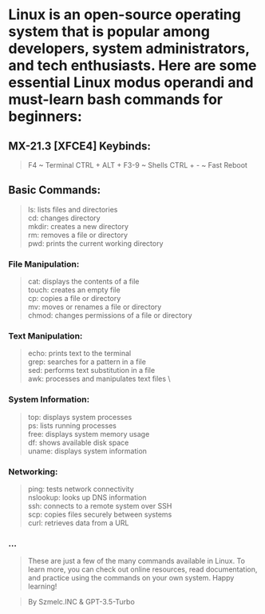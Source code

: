 # Linux is an open-source operating system that is popular among developers, system administrators, and tech enthusiasts. Here are some essential Linux modus operandi and must-learn bash commands for beginners:

## MX-21.3 [XFCE4] Keybinds:
> F4 ~ Terminal
> CTRL + ALT + F3-9 ~ Shells
> CTRL + - ~ Fast Reboot

## Basic Commands:
> ls: lists files and directories \
cd: changes directory \
mkdir: creates a new directory \
rm: removes a file or directory \
pwd: prints the current working directory

### File Manipulation:
> cat: displays the contents of a file \
touch: creates an empty file \
cp: copies a file or directory \
mv: moves or renames a file or directory \
chmod: changes permissions of a file or directory

### Text Manipulation:
> echo: prints text to the terminal \
grep: searches for a pattern in a file \
sed: performs text substitution in a file \
awk: processes and manipulates text files \

### System Information:
> top: displays system processes \
ps: lists running processes \
free: displays system memory usage \
df: shows available disk space \
uname: displays system information

### Networking:
> ping: tests network connectivity \
nslookup: looks up DNS information \
ssh: connects to a remote system over SSH \
scp: copies files securely between systems \
curl: retrieves data from a URL

### ...
> These are just a few of the many commands available in Linux. To learn more, you can check out online resources, read documentation, and practice using the commands on your own system. Happy learning!

> By Szmelc.INC & GPT-3.5-Turbo
